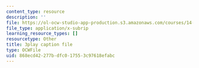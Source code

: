 ```yaml
---
content_type: resource
description: ''
file: https://ol-ocw-studio-app-production.s3.amazonaws.com/courses/14-01-principles-of-microeconomics-fall-2018/868ecd42277bdfc017553c97618efabc_ftmvsahQ6Wo.srt
file_type: application/x-subrip
learning_resource_types: []
resourcetype: Other
title: 3play caption file
type: OCWFile
uid: 868ecd42-277b-dfc0-1755-3c97618efabc
---
```

